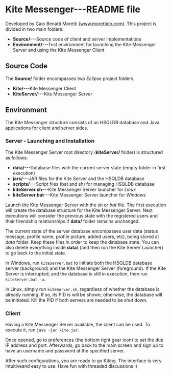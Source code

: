 # Kite Messenger---README file

Developed by Caio Benatti Moretti (www.moretticb.com). This project is divided in two main folders:

* **Source/**---Source code of client and server implementations
* **Environment/**---Test environment for launching the Kite Messenger Server and using the Kite Messenger Client

## Source Code

The **Source/** folder encompasses two *Eclipse* project folders:

* **Kite/**---Kite Messenger Client
* **KiteServer/**---Kite Messenger Server

## Environment

The Kite Messenger structure consists of an HSQLDB database and Java applications for client and server sides.

### Server - Launching and Installation

The Kite Messenger Server root directory (**kiteServer/** folder) is structured as follows:

* **data/**---Database files with the current server state (empty folder in first execution)
* **jars/**---JAR files for the Kite Server and the HSQLDB database
* **scripts/**---Script files (bat and sh) for managing HSQLDB database
* **kiteServer.sh**---Kite Messenger Server launcher for *Linux*
* **kiteServer.bat**---Kite Messenger Server launcher for *Windows*

Launch the Kite Messenger Server with the *sh* or *bat* file. The first execution will create the database structure for the Kite Messenger Server. Next executions will consider the previous state with the registered users and their firendship relationships if **data/** folder remains unchanged.

The current state of the server database encompasses user data (status message, profile name, profile picture, added users, etc), being stored at *data* folder. Keep these files in order to keep the database state. You can also delete everything inside **data/** (and then run the Kite Server Launcher) to go back to the initial state.

In Windows, run `kiteServer.bat` to initiate both the HSQLDB database server (background) and the Kite Messenger Server (foreground). If the Kite Server is interrupted, and the database is still in execution, then run `kiteServer.bat -a`.

In Linux, simply run `kiteServer.sh`, regardless of whether the database is already running. If so, its PID is will be shown; otherwise, the database will be initiated. Kill the PID if both servers are needed to be shut down.

### Client

Having a Kite Messenger Server available, the client can be used. To execute it, run `java -jar kite.jar`.

Once opened, go to preferences (the bottom right gear icon) to set the due IP address and port. Afterwards, go back to the main screen and sign up to have an username and password at the specified server.

After such configurations, you are ready to go Kiting. The interface is very intuitiveand easy to use. Have fun with threaded discussions :)

